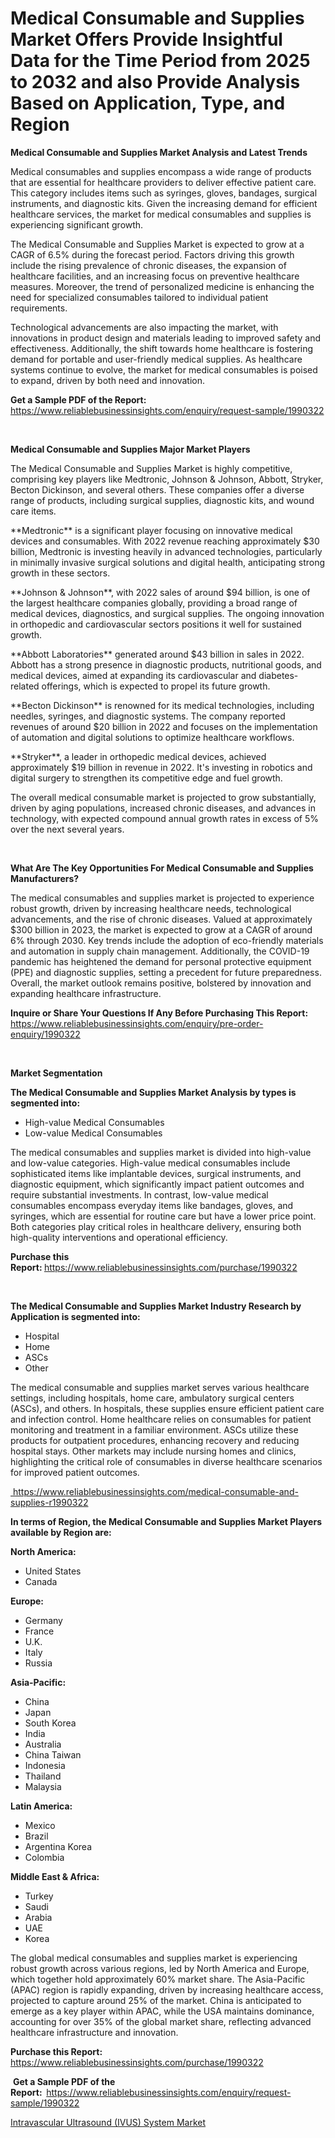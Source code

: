 <p><h1>Medical Consumable and Supplies Market Offers Provide Insightful Data for the Time Period from 2025 to 2032 and also Provide Analysis Based on Application, Type, and Region</h1></p><p><strong>Medical Consumable and Supplies Market Analysis and Latest Trends</strong></p>
<p><p>Medical consumables and supplies encompass a wide range of products that are essential for healthcare providers to deliver effective patient care. This category includes items such as syringes, gloves, bandages, surgical instruments, and diagnostic kits. Given the increasing demand for efficient healthcare services, the market for medical consumables and supplies is experiencing significant growth. </p><p>The Medical Consumable and Supplies Market is expected to grow at a CAGR of 6.5% during the forecast period. Factors driving this growth include the rising prevalence of chronic diseases, the expansion of healthcare facilities, and an increasing focus on preventive healthcare measures. Moreover, the trend of personalized medicine is enhancing the need for specialized consumables tailored to individual patient requirements.</p><p>Technological advancements are also impacting the market, with innovations in product design and materials leading to improved safety and effectiveness. Additionally, the shift towards home healthcare is fostering demand for portable and user-friendly medical supplies. As healthcare systems continue to evolve, the market for medical consumables is poised to expand, driven by both need and innovation.</p></p>
<p><strong>Get a Sample PDF of the Report:&nbsp;</strong> <a href="https://www.reliablebusinessinsights.com/enquiry/request-sample/1990322?utm_campaign=2289&utm_medium=2&utm_source=Github&utm_content=ia&utm_term=05032025&utm_id=medical-consumable-and-supplies">https://www.reliablebusinessinsights.com/enquiry/request-sample/1990322</a></p>
<p>&nbsp;</p>
<p><strong>Medical Consumable and Supplies Major Market Players</strong></p>
<p><p>The Medical Consumable and Supplies Market is highly competitive, comprising key players like Medtronic, Johnson & Johnson, Abbott, Stryker, Becton Dickinson, and several others. These companies offer a diverse range of products, including surgical supplies, diagnostic kits, and wound care items.</p><p>**Medtronic** is a significant player focusing on innovative medical devices and consumables. With 2022 revenue reaching approximately $30 billion, Medtronic is investing heavily in advanced technologies, particularly in minimally invasive surgical solutions and digital health, anticipating strong growth in these sectors.</p><p>**Johnson & Johnson**, with 2022 sales of around $94 billion, is one of the largest healthcare companies globally, providing a broad range of medical devices, diagnostics, and surgical supplies. The ongoing innovation in orthopedic and cardiovascular sectors positions it well for sustained growth.</p><p>**Abbott Laboratories** generated around $43 billion in sales in 2022. Abbott has a strong presence in diagnostic products, nutritional goods, and medical devices, aimed at expanding its cardiovascular and diabetes-related offerings, which is expected to propel its future growth.</p><p>**Becton Dickinson** is renowned for its medical technologies, including needles, syringes, and diagnostic systems. The company reported revenues of around $20 billion in 2022 and focuses on the implementation of automation and digital solutions to optimize healthcare workflows.</p><p>**Stryker**, a leader in orthopedic medical devices, achieved approximately $19 billion in revenue in 2022. It's investing in robotics and digital surgery to strengthen its competitive edge and fuel growth.</p><p>The overall medical consumable market is projected to grow substantially, driven by aging populations, increased chronic diseases, and advances in technology, with expected compound annual growth rates in excess of 5% over the next several years.</p></p>
<p>&nbsp;</p>
<p><strong>What Are The Key Opportunities For Medical Consumable and Supplies Manufacturers?</strong></p>
<p><p>The medical consumables and supplies market is projected to experience robust growth, driven by increasing healthcare needs, technological advancements, and the rise of chronic diseases. Valued at approximately $300 billion in 2023, the market is expected to grow at a CAGR of around 6% through 2030. Key trends include the adoption of eco-friendly materials and automation in supply chain management. Additionally, the COVID-19 pandemic has heightened the demand for personal protective equipment (PPE) and diagnostic supplies, setting a precedent for future preparedness. Overall, the market outlook remains positive, bolstered by innovation and expanding healthcare infrastructure.</p></p>
<p><strong>Inquire or Share Your Questions If Any Before Purchasing This Report:</strong> <a href="https://www.reliablebusinessinsights.com/enquiry/pre-order-enquiry/1990322?utm_campaign=2289&utm_medium=2&utm_source=Github&utm_content=ia&utm_term=05032025&utm_id=medical-consumable-and-supplies">https://www.reliablebusinessinsights.com/enquiry/pre-order-enquiry/1990322</a></p>
<p>&nbsp;</p>
<p><strong>Market Segmentation</strong></p>
<p><strong>The Medical Consumable and Supplies Market Analysis by types is segmented into:</strong></p>
<p><ul><li>High-value Medical Consumables</li><li>Low-value Medical Consumables</li></ul></p>
<p><p>The medical consumables and supplies market is divided into high-value and low-value categories. High-value medical consumables include sophisticated items like implantable devices, surgical instruments, and diagnostic equipment, which significantly impact patient outcomes and require substantial investments. In contrast, low-value medical consumables encompass everyday items like bandages, gloves, and syringes, which are essential for routine care but have a lower price point. Both categories play critical roles in healthcare delivery, ensuring both high-quality interventions and operational efficiency.</p></p>
<p><strong>Purchase this Report:&nbsp;</strong><a href="https://www.reliablebusinessinsights.com/purchase/1990322?utm_campaign=2289&utm_medium=2&utm_source=Github&utm_content=ia&utm_term=05032025&utm_id=medical-consumable-and-supplies">https://www.reliablebusinessinsights.com/purchase/1990322</a></p>
<p>&nbsp;</p>
<p><strong>The Medical Consumable and Supplies Market Industry Research by Application is segmented into:</strong></p>
<p><ul><li>Hospital</li><li>Home</li><li>ASCs</li><li>Other</li></ul></p>
<p><p>The medical consumable and supplies market serves various healthcare settings, including hospitals, home care, ambulatory surgical centers (ASCs), and others. In hospitals, these supplies ensure efficient patient care and infection control. Home healthcare relies on consumables for patient monitoring and treatment in a familiar environment. ASCs utilize these products for outpatient procedures, enhancing recovery and reducing hospital stays. Other markets may include nursing homes and clinics, highlighting the critical role of consumables in diverse healthcare scenarios for improved patient outcomes.</p></p>
<p><a href="https://www.reliablebusinessinsights.com/medical-consumable-and-supplies-r1990322?utm_campaign=2289&utm_medium=2&utm_source=Github&utm_content=ia&utm_term=05032025&utm_id=medical-consumable-and-supplies">&nbsp;https://www.reliablebusinessinsights.com/medical-consumable-and-supplies-r1990322</a></p>
<p><strong>In terms of Region, the Medical Consumable and Supplies Market Players available by Region are:</strong></p>
<p>
    <p> <strong> North America: </strong>
        <ul>
            <li>United States</li>
            <li>Canada</li>
        </ul>
        </p> 
    <p> <strong> Europe: </strong>
        <ul>
            <li>Germany</li>
            <li>France</li>
            <li>U.K.</li>
            <li>Italy</li>
            <li>Russia</li>
        </ul>
        </p> 
    <p> <strong> Asia-Pacific: </strong>
        <ul>
            <li>China</li>
            <li>Japan</li>
            <li>South Korea</li>
            <li>India</li>
            <li>Australia</li>
            <li>China Taiwan</li>
            <li>Indonesia</li>
            <li>Thailand</li>
            <li>Malaysia</li>
        </ul>
        </p> 
    <p> <strong> Latin America: </strong>
        <ul>
            <li>Mexico</li>
            <li>Brazil</li>
            <li>Argentina Korea</li>
            <li>Colombia</li>
        </ul>
        </p> 
    <p> <strong> Middle East & Africa: </strong>
        <ul>
            <li>Turkey</li>
            <li>Saudi</li>
            <li>Arabia</li>
            <li>UAE</li>
            <li>Korea</li>
        </ul>
    </p>
    </p>
<p><p>The global medical consumables and supplies market is experiencing robust growth across various regions, led by North America and Europe, which together hold approximately 60% market share. The Asia-Pacific (APAC) region is rapidly expanding, driven by increasing healthcare access, projected to capture around 25% of the market. China is anticipated to emerge as a key player within APAC, while the USA maintains dominance, accounting for over 35% of the global market share, reflecting advanced healthcare infrastructure and innovation.</p></p>
<p><strong>Purchase this Report: </strong><a href="https://www.reliablebusinessinsights.com/purchase/1990322?utm_campaign=2289&utm_medium=2&utm_source=Github&utm_content=ia&utm_term=05032025&utm_id=medical-consumable-and-supplies">https://www.reliablebusinessinsights.com/purchase/1990322</a></p>
<p>&nbsp;<strong>Get a Sample PDF of the Report:&nbsp;&nbsp;</strong><a href="https://www.reliablebusinessinsights.com/enquiry/request-sample/1990322?utm_campaign=2289&utm_medium=2&utm_source=Github&utm_content=ia&utm_term=05032025&utm_id=medical-consumable-and-supplies">https://www.reliablebusinessinsights.com/enquiry/request-sample/1990322</a></p>
<p><strong></strong></p>
<p><p><a href="https://github.com/JosephineMcguire65/Market-Research-Report-List-1/blob/main/intravascular-ultrasound-ivus-system-market.md?utm_campaign=2289&utm_medium=2&utm_source=Github&utm_content=ia&utm_term=05032025&utm_id=medical-consumable-and-supplies">Intravascular Ultrasound (IVUS) System Market</a></p></p>